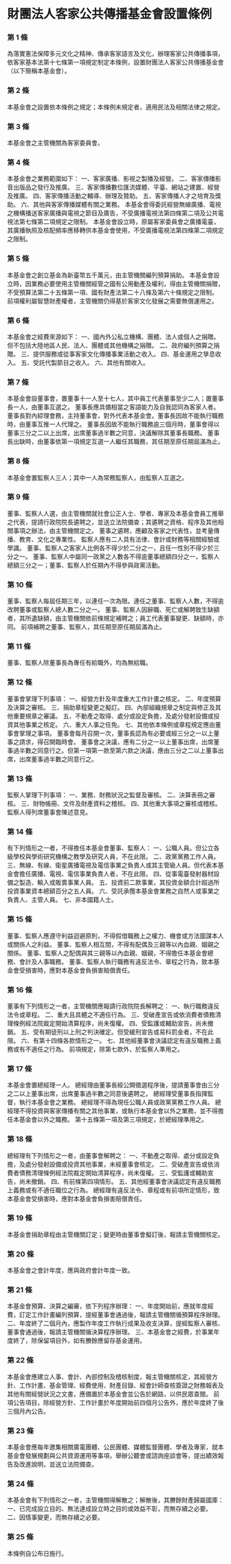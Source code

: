 # 財團法人客家公共傳播基金會設置條例

### 第 1 條

為落實憲法保障多元文化之精神、傳承客家語言及文化，辦理客家公共傳播事項，依客家基本法第十七條第一項規定制定本條例，設置財團法人客家公共傳播基金會（以下簡稱本基金會）。

### 第 2 條

本基金會之設置依本條例之規定；本條例未規定者，適用民法及相關法律之規定。

### 第 3 條

本基金會之主管機關為客家委員會。

### 第 4 條

本基金會之業務範圍如下：
一、客家廣播、影視之製播及經營。
二、客家傳播影音出版品之發行及推廣。
三、客家傳播數位匯流媒體、平臺、網站之建置、經營及推廣。
四、客家傳播活動之輔導、辦理及贊助。
五、客家傳播人才之培育及獎助。
六、其他與客家傳播媒體有關之業務。
本基金會得委託經營無線廣播、電視之機構播送客家廣播與電視之節目及廣告，不受廣播電視法第四條第二項及公共電視法第七條第二項規定之限制。
本基金會設立時，原屬客家委員會之廣播電臺，其廣播執照及核配頻率應移轉供本基金會使用，不受廣播電視法第四條第二項規定之限制。

### 第 5 條

本基金會之創立基金為新臺幣五千萬元，由主管機關編列預算捐助。
本基金會設立時，因業務必要使用主管機關經管之國有公用動產及權利，得由主管機關捐贈，不受預算法第二十五條第一項、國有財產法第二十八條及第六十條規定之限制。
前項權利屬智慧財產權者，主管機關仍得基於客家文化發展之需要無償運用之。

### 第 6 條

本基金會之經費來源如下：
一、國內外公私立機構、團體、法人或個人之捐贈。但不包括大陸地區人民、法人、團體或其他機構之捐贈。
二、政府編列預算之捐贈。
三、提供服務或從事客家文化傳播事業活動之收入。
四、基金運用之孳息收入。
五、受託代製節目之收入。
六、其他有關收入。

### 第 7 條

本基金會設董事會，置董事十一人至十七人，其中員工代表董事至少二人；置董事長一人，由董事互選之。
董事長應具備相當之客語能力及自我認同為客家人者。
董事長對內綜理會務，主持董事會，對外代表本基金會。董事長因故不能執行職務時，由董事互推一人代理之。
董事長因故不能執行職務逾三個月時，董事會得以董事三分之二以上出席，出席董事過半數之同意，決議解除其董事長職務。
董事長出缺時，由董事依第一項規定互選一人繼任其職務，其任期至原任期屆滿為止。

### 第 8 條

本基金會置監察人三人；其中一人為常務監察人，由監察人互選之。

### 第 9 條

董事、監察人人選，由主管機關就社會公正人士、學者、專家及本基金會員工推舉之代表，提請行政院院長遴聘之，並送立法院備查；其遴聘之資格、程序及其他相關事項之辦法，由主管機關定之。
董事之遴聘，應顧及客家之代表性，並考量傳播、教育、文化之專業性。
監察人應有二人具有法律、會計或財務等相關經驗或學識。
董事、監察人之客家人比例各不得少於二分之一，且任一性別不得少於三分之一。
董事、監察人中屬同一政黨之人數各不得逾董事總額四分之一，監察人總額三分之一；董事、監察人於任期內不得參與政黨活動。

### 第 10 條

董事、監察人每屆任期三年，以連任一次為限。連任之董事、監察人人數，不得逾改聘董事或監察人總人數二分之一。
董事、監察人因辭職、死亡或解聘致生缺額者，其所遺缺額，由主管機關依前條規定補聘之；員工代表董事變更、缺額時，亦同。
前項補聘之董事、監察人，其任期至原任期屆滿為止。

### 第 11 條

董事、監察人除董事長為專任有給職外，均為無給職。

### 第 12 條

董事會掌理下列事項：
一、經營方針及年度重大工作計畫之核定。
二、年度預算及決算之審核。
三、捐助章程變更之擬訂。
四、內部組織規章之制定與修正及其他重要規章之審議。
五、不動產之取得、處分或設定負擔，及處分發射設備或投資其他事業之核定。
六、重大人事之任免。
七、其他依本條例或章程規定應由董事會掌理之事項。
董事會每月召開一次，董事長認為有必要或經三分之一以上董事之請求，得召開臨時會。
董事會之決議，應有二分之一以上董事出席，出席董事過半數之同意行之。但第一項第一款至第六款之決議，應由三分之二以上董事出席，出席董事過半數之同意行之。

### 第 13 條

監察人掌理下列事項：
一、業務、財務狀況之監督及審核。
二、決算表冊之審核。
三、財物帳冊、文件及財產資料之稽核。
四、其他重大事項之審核或稽核。
監察人得列席董事會陳述意見。

### 第 14 條

有下列情形之一者，不得擔任本基金會董事、監察人：
一、公職人員。但公立各級學校與學術研究機構之教學及研究人員，不在此限。
二、政黨黨務工作人員。
三、無線、有線、衛星廣播電視及電信事業之負責人或其主管級人員。但代表本基金會擔任廣播、電視、電信事業負責人者，不在此限。
四、從事電臺發射器材設備之製造、輸入或販賣事業人員。
五、投資前二款事業，其投資金額合計超過所投資事業資本總額百分之五人員。
六、受託承攬本基金會業務之自然人或事業之負責人、主管人員。
七、非本國籍人士。

### 第 15 條

董事、監察人應遵守利益迴避原則，不得假借職務上之權力、機會或方法圖謀本人或關係人之利益。
董事、監察人相互間，不得有配偶及三親等以內血親、姻親之關係。
董事、監察人之配偶與其三親等以內血親、姻親，不得擔任本基金會總務、會計及人事職務。
董事、監察人執行職務有違反法令、章程之行為，致本基金會受損害時，應對本基金會負損害賠償責任。

### 第 16 條

董事有下列情形之一者，主管機關應報請行政院院長解聘之：
一、執行職務違反法令或章程。
二、重大且具體之不適任行為。
三、受破產宣告或依消費者債務清理條例經法院裁定開始清算程序，尚未復權。
四、受監護或輔助宣告，尚未撤銷。
五、受有期徒刑以上刑之判決確定。但受緩刑宣告或易科罰金者，不在此限。
六、有第十四條各款情形之一。
七、其他經董事會決議認定有違反職務上義務或有不適任之行為。
前項規定，除第七款外，於監察人準用之。

### 第 17 條

本基金會置總經理一人。
總經理由董事長經公開徵選程序後，提請董事會由三分之二以上董事出席，出席董事過半數之同意後遴聘之。
總經理受董事長指揮監督，執行本基金會之業務。
總經理不得為現任公職人員或政黨黨務工作人員。
總經理不得投資與客家傳播有關之其他事業，或執行本基金會以外之業務，並不得擔任本基金會以外之職務。
第十五條第一項及第三項規定，於總經理準用之。

### 第 18 條

總經理有下列情形之一者，由董事會解聘之：
一、不動產之取得、處分或設定負擔，及處分發射設備或投資其他事業，未經董事會核定。
二、受破產宣告或依消費者債務清理條例經法院裁定開始清算程序，尚未復權。
三、受監護或輔助宣告，尚未撤銷。
四、有前條第四項情形。
五、其他經董事會決議認定有違反職務上義務或有不適任職位之行為。
總經理有違反法令、章程或有前項所定情形，致本基金會受損害時，應對本基金會負損害賠償責任。

### 第 19 條

本基金會捐助章程由主管機關訂定；變更時由董事會擬訂後，報請主管機關核定。

### 第 20 條

本基金會之會計年度，應與政府會計年度一致。

### 第 21 條

本基金會預算、決算之編審，依下列程序辦理：
一、年度開始前，應就年度經費，訂定工作計畫編列預算，提經董事會通過後，報請主管機關循預算程序辦理。
二、年度終了二個月內，應製作年度工作執行成果及收支決算，提經監察人審核、董事會通過後，報請主管機關循決算程序辦理。
三、本基金會之經費，於事業年度終了，除保留項目外，如有賸餘應留存基金運用。

### 第 22 條

本基金會應建立人事、會計、內部控制及稽核制度，報主管機關核定，其經營方針、工作計畫、基金管理、經費使用、財產目錄、經會計師查核簽證之財務報表及其他有關經營狀況之文書，應備置於本基金會並公告於網路，以供民眾查閱。
前項公告項目，除經營方針、工作計畫於年度開始前四個月公告外，應於年度終了後三個月內公告。

### 第 23 條

本基金會應每年邀集相關廣電團體、公民團體、媒體監督團體、學者及專家，就本基金會發展規劃與公共資源運用等事項，舉辦公聽會或諮詢座談會等，提出績效報告及改進說明，並送立法院備查。

### 第 24 條

本基金會有下列情形之一者，主管機關得解散之；解散後，其賸餘財產歸屬國庫：
一、已完成設立目的、無法達成設立時之目的或效益不彰，而無存續之必要。
二、因情事變更，而無存續之必要。

### 第 25 條

本條例自公布日施行。
